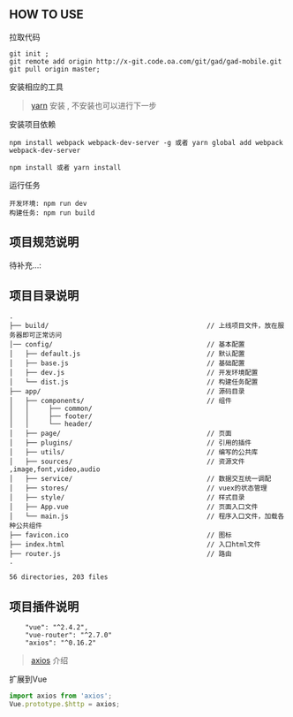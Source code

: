 ## HOW TO USE

拉取代码

    git init ;
    git remote add origin http://x-git.code.oa.com/git/gad/gad-mobile.git
    git pull origin master;

安装相应的工具
> [yarn](https://yarnpkg.com/zh-Hans/) 安装 , 不安装也可以进行下一步

安装项目依赖

    npm install webpack webpack-dev-server -g 或者 yarn global add webpack webpack-dev-server

    npm install 或者 yarn install

运行任务

    开发环境: npm run dev
    构建任务: npm run build

## 项目规范说明
待补充...: 

## 项目目录说明

```
.
├── build/                                        // 上线项目文件，放在服务器即可正常访问
│── config/                                       // 基本配置
│   ├── default.js                                // 默认配置
│   ├── base.js                                   // 基础配置
│   ├── dev.js                                    // 开发环境配置
│   └── dist.js                                   // 构建任务配置
├── app/                                          // 源码目录
│   ├── components/                               // 组件
│   │     ├── common/
│   │     ├── footer/
│   │     └── header/
│   ├── page/                                     // 页面
│   ├── plugins/                                  // 引用的插件
│   ├── utils/                                    // 编写的公共库
│   ├── sources/                                  // 资源文件 ,image,font,video,audio
│   ├── service/                                  // 数据交互统一调配
│   ├── stores/                                   // vuex的状态管理
│   ├── style/                                    // 样式目录
│   ├── App.vue                                   // 页面入口文件
│   └── main.js                                   // 程序入口文件，加载各种公共组件
├── favicon.ico                                   // 图标
├── index.html                                    // 入口html文件
├── router.js                                     // 路由
.

56 directories, 203 files
```

## 项目插件说明

        "vue": "^2.4.2",
        "vue-router": "^2.7.0"
        "axios": "^0.16.2"

> [axios](https://github.com/mzabriskie/axios) 介绍

扩展到Vue

```js
import axios from 'axios';
Vue.prototype.$http = axios;
````


